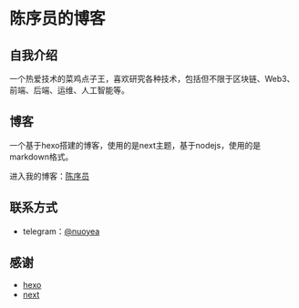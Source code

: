 # 陈序员的博客

## 自我介绍

一个热爱技术的菜鸡点子王，喜欢研究各种技术，包括但不限于区块链、Web3、前端、后端、运维、人工智能等。

## 博客

一个基于hexo搭建的博客，使用的是next主题，基于nodejs，使用的是markdown格式。

进入我的博客：[陈序员](https://dunea.github.io)

## 联系方式

- telegram：[@nuoyea](https://t.me/nuoyea)

## 感谢

- [hexo](https://hexo.io/)
- [next](https://theme-next.iissnan.com/)

